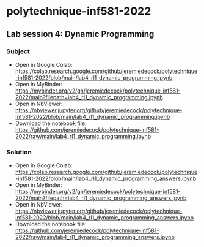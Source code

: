 # polytechnique-inf581-2022

## Lab session 4: Dynamic Programming

### Subject

- Open in Google Colab: https://colab.research.google.com/github/jeremiedecock/polytechnique-inf581-2022/blob/main/lab4_rl1_dynamic_programming.ipynb
- Open in MyBinder: https://mybinder.org/v2/gh/jeremiedecock/polytechnique-inf581-2022/main?filepath=lab4_rl1_dynamic_programming.ipynb
- Open in NbViewer: https://nbviewer.jupyter.org/github/jeremiedecock/polytechnique-inf581-2022/blob/main/lab4_rl1_dynamic_programming.ipynb
- Download the notebook file: https://github.com/jeremiedecock/polytechnique-inf581-2022/raw/main/lab4_rl1_dynamic_programming.ipynb

### Solution

- Open in Google Colab: https://colab.research.google.com/github/jeremiedecock/polytechnique-inf581-2022/blob/main/lab4_rl1_dynamic_programming_answers.ipynb
- Open in MyBinder: https://mybinder.org/v2/gh/jeremiedecock/polytechnique-inf581-2022/main?filepath=lab4_rl1_dynamic_programming_answers.ipynb
- Open in NbViewer: https://nbviewer.jupyter.org/github/jeremiedecock/polytechnique-inf581-2022/blob/main/lab4_rl1_dynamic_programming_answers.ipynb
- Download the notebook file: https://github.com/jeremiedecock/polytechnique-inf581-2022/raw/main/lab4_rl1_dynamic_programming_answers.ipynb